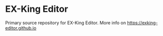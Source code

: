 # EX-King Editor

Primary source repository for EX-King Editor. More info on https://exking-editor.github.io
